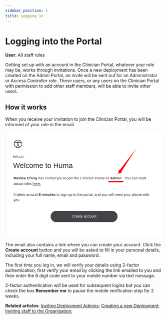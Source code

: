 ```yaml
---
sidebar_position: 1
title: Logging in
---
```

# Logging into the Portal
**User**: All staff roles

Getting set up with an account in the Clinician Portal, whatever your role may be, works through invitations. Once a new deployment has been created on the Admin Portal, an invite will be sent out for an Administrator or Access Controller role.
These users, or any users on the Clinician Portal with permission to add other staff members, will be able to invite other users.
## How it works​
When you receive your invitation to join the Clinician Portal, you will be informed of your role in the email.

![Welcome Email](./assets/iMarkup_20220727_155213.png)

The email also contains a link where you can create your account. Click the **Create account** button and you will be asked to fill in your personal details, including your full name, email and password. 

The first time you log in, we will verify your details using 2-factor authentication; first verify your email by clicking the link emailed to you and then enter the 6 digit code sent to your mobile number via text message.

2-factor authentication will be used for subsequent logins but you can check the box **Remember me** to pause the mobile verification step for 2 weeks. 
 
**Related articles**: [Inviting Deployment Admins](https://github.com/huma-engineering/huma-docs/blob/97029f3643bd48a1d382a6ac8435f9aa9e57d4ec/data-collection/Admin%20Portal/Managing%20Deployments/Tools%20and%20Navigation/Inviting%20Deployment%20Admins.md); [Creating a new Deployment](https://github.com/huma-engineering/huma-docs/blob/97029f3643bd48a1d382a6ac8435f9aa9e57d4ec/data-collection/Admin%20Portal/Managing%20Deployments/General%20Settings/Creating%20a%20new%20Deployment.md); [Inviting staff to the Organisation](https://github.com/huma-engineering/huma-docs/blob/97029f3643bd48a1d382a6ac8435f9aa9e57d4ec/data-collection/Admin%20Portal/Managing%20Organisations/Inviting%20staff%20to%20an%20Organisation.md);

